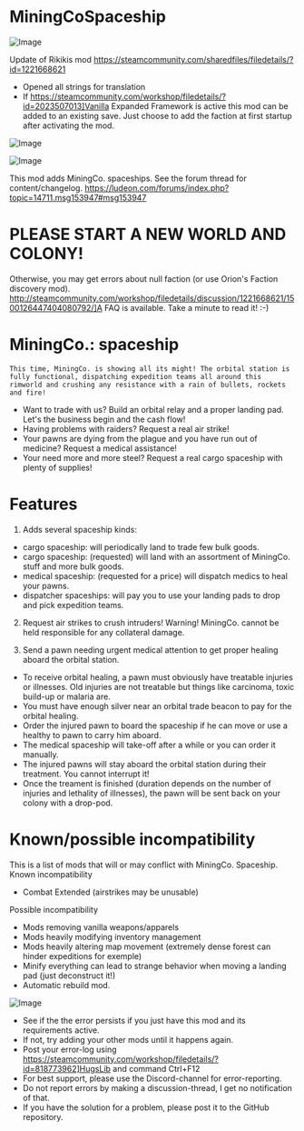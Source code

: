 # MiningCoSpaceship

![Image](https://i.imgur.com/buuPQel.png)

Update of Rikikis mod
https://steamcommunity.com/sharedfiles/filedetails/?id=1221668621

- Opened all strings for translation
- If https://steamcommunity.com/workshop/filedetails/?id=2023507013]Vanilla Expanded Framework is active this mod can be added to an existing save. Just choose to add the faction at first startup after activating the mod.

![Image](https://i.imgur.com/pufA0kM.png)

	
![Image](https://i.imgur.com/Z4GOv8H.png)

This mod adds MiningCo. spaceships. See the forum thread for content/changelog. https://ludeon.com/forums/index.php?topic=14711.msg153947#msg153947

# PLEASE START A NEW WORLD AND COLONY!
 Otherwise, you may get errors about null faction (or use Orion's Faction discovery mod).
http://steamcommunity.com/workshop/filedetails/discussion/1221668621/1500126447404080792/]A FAQ is available. Take a minute to read it! :-)

# MiningCo.: spaceship


    This time, MiningCo. is showing all its might! The orbital station is fully functional, dispatching expedition teams all around this rimworld and crushing any resistance with a rain of bullets, rockets and fire!

- Want to trade with us? Build an orbital relay and a proper landing pad. Let's the business begin and the cash flow!
- Having problems with raiders? Request a real air strike!
- Your pawns are dying from the plague and you have run out of medicine? Request a medical assistance!
- Your need more and more steel? Request a real cargo spaceship with plenty of supplies!

# Features


1) Adds several spaceship kinds:
- cargo spaceship: will periodically land to trade few bulk goods.
- cargo spaceship: (requested) will land with an assortment of MiningCo. stuff and more bulk goods.
- medical spaceship: (requested for a price) will dispatch medics to heal your pawns.
- dispatcher spaceships: will pay you to use your landing pads to drop and pick expedition teams.

2) Request air strikes to crush intruders! Warning! MiningCo. cannot be held responsible for any collateral damage.

3) Send a pawn needing urgent medical attention to get proper healing aboard the orbital station.
* To receive orbital healing, a pawn must obviously have treatable injuries or illnesses. Old injuries are not treatable but things like carcinoma, toxic build-up or malaria are.
* You must have enough silver near an orbital trade beacon to pay for the orbital healing.
* Order the injured pawn to board the spaceship if he can move or use a healthy to pawn to carry him aboard.
* The medical spaceship will take-off after a while or you can order it manually.
* The injured pawns will stay aboard the orbital station during their treatment. You cannot interrupt it!
* Once the treament is finished (duration depends on the number of injuries and lethality of illnesses), the pawn will be sent back on your colony with a drop-pod.

# Known/possible incompatibility


This is a list of mods that will or may conflict with MiningCo. Spaceship.
Known incompatibility
* Combat Extended (airstrikes may be unusable)

Possible incompatibility
* Mods removing vanilla weapons/apparels
* Mods heavily modifying inventory management
* Mods heavily altering map movement (extremely dense forest can hinder expeditions for exemple)
* Minify everything can lead to strange behavior when moving a landing pad (just deconstruct it!)
* Automatic rebuild mod.
	
![Image](https://i.imgur.com/PwoNOj4.png)



-  See if the the error persists if you just have this mod and its requirements active.
-  If not, try adding your other mods until it happens again.
-  Post your error-log using https://steamcommunity.com/workshop/filedetails/?id=818773962]HugsLib and command Ctrl+F12
-  For best support, please use the Discord-channel for error-reporting.
-  Do not report errors by making a discussion-thread, I get no notification of that.
-  If you have the solution for a problem, please post it to the GitHub repository.


